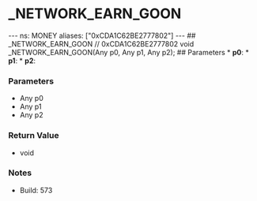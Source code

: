# _NETWORK_EARN_GOON

--- ns: MONEY aliases: ["0xCDA1C62BE2777802"] --- ## _NETWORK_EARN_GOON  // 0xCDA1C62BE2777802 void _NETWORK_EARN_GOON(Any p0, Any p1, Any p2);  ## Parameters * **p0**: * **p1**: * **p2**:

### Parameters
* Any p0
* Any p1
* Any p2

### Return Value
* void

### Notes
* Build: 573

